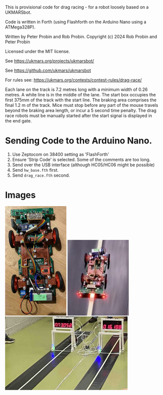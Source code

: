 This is provisional code for drag racing - for a robot loosely based on a UKMARSbot.

Code is written in Forth (using Flashforth on the Arduino Nano using a ATMega328P).

Written by Peter Probin and Rob Probin. Copyright (c) 2024 Rob Probin and Peter Probin

Licensed under the MIT license.


See https://ukmars.org/projects/ukmarsbot/

See https://github.com/ukmars/ukmarsbot

For rules see: https://ukmars.org/contests/contest-rules/drag-race/

Each lane on the track is 7.2 metres long with a minimum width of 0.26 metres. A white line is in the middle of the lane. The start box occupies the first 375mm of the track with the start line. The braking area comprises the final 1.2 m of the track. Mice must stop before any part of the mouse travels beyond the braking area length, or incur a 5 second time penalty. The drag race robots must be manually started after the start signal is displayed in the end gate.


# Sending Code to the Arduino Nano.
1. Use Zeptocom on 38400 setting as 'FlashForth'
2. Ensure 'Strip Code' is selected. Some of the comments are too long. 
3. Send over the USB interface (although HC05/HC06 might be possible)
4. Send `hw_base.fth` first.
5. Send `drag_race.fth` second. 

# Images

<img src="images/drag_race_robot.jpg" width="200">

<img src="images/running.jpg" width="200">

<img src="images/end_of_track.jpg" width="400">


